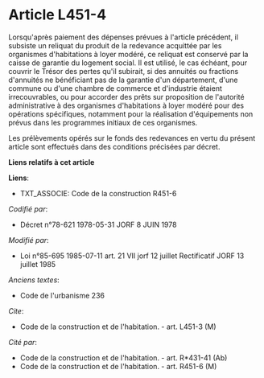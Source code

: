 # Article L451-4

Lorsqu'après paiement des dépenses prévues à l'article précédent, il subsiste un reliquat du produit de la redevance
acquittée par les organismes d'habitations à loyer modéré, ce reliquat est conservé par la caisse de garantie du logement
social. Il est utilisé, le cas échéant, pour couvrir le Trésor des pertes qu'il subirait, si des annuités ou fractions
d'annuités ne bénéficiant pas de la garantie d'un département, d'une commune ou d'une chambre de commerce et d'industrie
étaient irrecouvrables, ou pour accorder des prêts sur proposition de l'autorité administrative à des organismes
d'habitations à loyer modéré pour des opérations spécifiques, notamment pour la réalisation d'équipements non prévus dans les
programmes initiaux de ces organismes.

Les prélèvements opérés sur le fonds des redevances en vertu du présent article sont effectués dans des conditions précisées
par décret.

**Liens relatifs à cet article**

**Liens**:

  - TXT_ASSOCIE: Code de la construction R451-6

_Codifié par_:

  - Décret n°78-621 1978-05-31 JORF 8 JUIN 1978

_Modifié par_:

  - Loi n°85-695 1985-07-11 art. 21 VII jorf 12 juillet Rectificatif JORF 13 juillet 1985

_Anciens textes_:

  - Code de l'urbanisme 236

_Cite_:

  - Code de la construction et de l'habitation. - art. L451-3 (M)

_Cité par_:

  - Code de la construction et de l'habitation. - art. R*431-41 (Ab)
  - Code de la construction et de l'habitation. - art. R451-6 (M)
